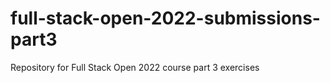 # full-stack-open-2022-submissions-part3
 Repository for Full Stack Open 2022 course part 3 exercises
